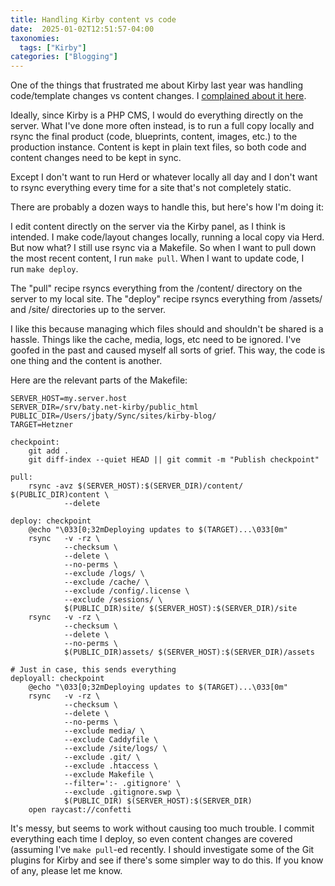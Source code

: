 ```yaml
---
title: Handling Kirby content vs code
date:  2025-01-02T12:51:57-04:00
taxonomies:
  tags: ["Kirby"]
categories: ["Blogging"]
---
```


One of the things that frustrated me about Kirby last year was handling code/template changes vs content changes. I [complained about it here](https://baty.net/journal/2024/02/29/editing-in-the-live-kirby-panel).

Ideally, since Kirby is a PHP CMS, I would do everything directly on the server. What I've done more often instead, is to run a full copy locally and rsync the final product (code, blueprints, content, images, etc.) to the production instance. Content is kept in plain text files, so both code and content changes need to be kept in sync. 

Except I don't want to run Herd or whatever locally all day and I don't want to rsync everything every time for a site that's not completely static.

There are probably a dozen ways to handle this, but here's how I'm doing it:

I edit content directly on the server via the Kirby panel, as I think is intended. I make code/layout changes locally, running a local copy via Herd. But now what? I still use rsync via a Makefile. So when I want to pull down the most recent content, I run `make pull`. When I want to update code, I run `make deploy`.

The "pull" recipe rsyncs everything from the /content/ directory on the server to my local site. The "deploy" recipe rsyncs everything from /assets/ and /site/ directories up to the server. 

I like this because managing which files should and shouldn't be shared is a hassle. Things like the cache, media, logs, etc need to be ignored. I've goofed in the past and caused myself all sorts of grief. This way, the code is one thing and the content is another.

Here are the relevant parts of the Makefile:

    SERVER_HOST=my.server.host
    SERVER_DIR=/srv/baty.net-kirby/public_html
    PUBLIC_DIR=/Users/jbaty/Sync/sites/kirby-blog/
    TARGET=Hetzner
    
    checkpoint:
        git add .
        git diff-index --quiet HEAD || git commit -m "Publish checkpoint"
    
    pull:
        rsync -avz $(SERVER_HOST):$(SERVER_DIR)/content/ $(PUBLIC_DIR)content \
                --delete
    
    deploy: checkpoint
        @echo "\033[0;32mDeploying updates to $(TARGET)...\033[0m"
        rsync   -v -rz \
                --checksum \
                --delete \
                --no-perms \
                --exclude /logs/ \
                --exclude /cache/ \
                --exclude /config/.license \
                --exclude /sessions/ \
                $(PUBLIC_DIR)site/ $(SERVER_HOST):$(SERVER_DIR)/site
        rsync   -v -rz \
                --checksum \
                --delete \
                --no-perms \
                $(PUBLIC_DIR)assets/ $(SERVER_HOST):$(SERVER_DIR)/assets
    
    # Just in case, this sends everything
    deployall: checkpoint
        @echo "\033[0;32mDeploying updates to $(TARGET)...\033[0m"
        rsync   -v -rz \
                --checksum \
                --delete \
                --no-perms \
                --exclude media/ \
                --exclude Caddyfile \
                --exclude /site/logs/ \
                --exclude .git/ \
                --exclude .htaccess \
                --exclude Makefile \
                --filter=':- .gitignore' \
                --exclude .gitignore.swp \
                $(PUBLIC_DIR) $(SERVER_HOST):$(SERVER_DIR)
        open raycast://confetti
    

It's messy, but seems to work without causing too much trouble. I commit everything each time I deploy, so even content changes are covered (assuming I've `make pull`\-ed recently. I should investigate some of the Git plugins for Kirby and see if there's some simpler way to do this. If you know of any, please let me know.
